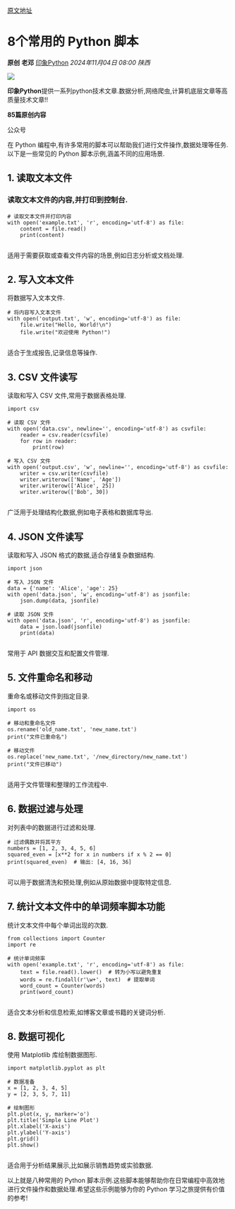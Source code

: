 [原文地址](https://mp.weixin.qq.com/s/hD1RfXNx3aa14mSAg-n0hg)
# 8个常用的 Python 脚本

**原创** **老邓** [印象Python](javascript:void(0);) *2024年11月04日 08:00* *陕西*

![](http://mmbiz.qpic.cn/mmbiz_png/eGDCPb6odyD8kYl4OL8mDoS4GRG0Krt9Wws4deY68B556NXU0qhRQ7ID0VouNmcX79SKMVUiavVvo8dH98sFyvQ/300?wx_fmt=png&wxfrom=19)

**印象Python**提供一系列python技术文章.数据分析,网络爬虫,计算机底层文章等高质量技术文章!!

**85篇原创内容**

公众号

在 Python 编程中,有许多常用的脚本可以帮助我们进行文件操作,数据处理等任务.以下是一些常见的 Python 脚本示例,涵盖不同的应用场景.

## 1. 读取文本文件

### 读取文本文件的内容,并打印到控制台.

```
# 读取文本文件并打印内容
with open('example.txt', 'r', encoding='utf-8') as file:
    content = file.read()
    print(content)
```

```

```

适用于需要获取或查看文件内容的场景,例如日志分析或文档处理.

## 2. 写入文本文件

将数据写入文本文件.

```
# 将内容写入文本文件
with open('output.txt', 'w', encoding='utf-8') as file:
    file.write("Hello, World!\n")
    file.write("欢迎使用 Python!")
```

```

```

适合于生成报告,记录信息等操作.

## 3. CSV 文件读写

读取和写入 CSV 文件,常用于数据表格处理.

```
import csv

# 读取 CSV 文件
with open('data.csv', newline='', encoding='utf-8') as csvfile:
    reader = csv.reader(csvfile)
    for row in reader:
        print(row)

# 写入 CSV 文件
with open('output.csv', 'w', newline='', encoding='utf-8') as csvfile:
    writer = csv.writer(csvfile)
    writer.writerow(['Name', 'Age'])
    writer.writerow(['Alice', 25])
    writer.writerow(['Bob', 30])
```

```

```

广泛用于处理结构化数据,例如电子表格和数据库导出.

## 4. JSON 文件读写

读取和写入 JSON 格式的数据,适合存储复杂数据结构.

```
import json

# 写入 JSON 文件
data = {'name': 'Alice', 'age': 25}
with open('data.json', 'w', encoding='utf-8') as jsonfile:
    json.dump(data, jsonfile)

# 读取 JSON 文件
with open('data.json', 'r', encoding='utf-8') as jsonfile:
    data = json.load(jsonfile)
    print(data)
```

```

```

常用于 API 数据交互和配置文件管理.

## 5. 文件重命名和移动

重命名或移动文件到指定目录.

```
import os

# 移动和重命名文件
os.rename('old_name.txt', 'new_name.txt')
print("文件已重命名")

# 移动文件
os.replace('new_name.txt', '/new_directory/new_name.txt')
print("文件已移动")
```

```

```

适用于文件管理和整理的工作流程中.

## 6. 数据过滤与处理

对列表中的数据进行过滤和处理.

```
# 过滤偶数并将其平方
numbers = [1, 2, 3, 4, 5, 6]
squared_even = [x**2 for x in numbers if x % 2 == 0]
print(squared_even)  # 输出: [4, 16, 36]
```

```

```

可以用于数据清洗和预处理,例如从原始数据中提取特定信息.

## 7. 统计文本文件中的单词频率脚本功能

统计文本文件中每个单词出现的次数.

```
from collections import Counter
import re

# 统计单词频率
with open('example.txt', 'r', encoding='utf-8') as file:
    text = file.read().lower()  # 转为小写以避免重复
    words = re.findall(r'\w+', text)  # 提取单词
    word_count = Counter(words)
    print(word_count)
```

```

```

适合文本分析和信息检索,如博客文章或书籍的关键词分析.

## 8. 数据可视化

使用 Matplotlib 库绘制数据图形.

```
import matplotlib.pyplot as plt

```

```
# 数据准备
x = [1, 2, 3, 4, 5]
y = [2, 3, 5, 7, 11]

# 绘制图形
plt.plot(x, y, marker='o')
plt.title('Simple Line Plot')
plt.xlabel('X-axis')
plt.ylabel('Y-axis')
plt.grid()
plt.show()
```

```

```

适合用于分析结果展示,比如展示销售趋势或实验数据.

以上就是八种常用的 Python 脚本示例.这些脚本能够帮助你在日常编程中高效地进行文件操作和数据处理.希望这些示例能够为你的 Python 学习之旅提供有价值的参考!
